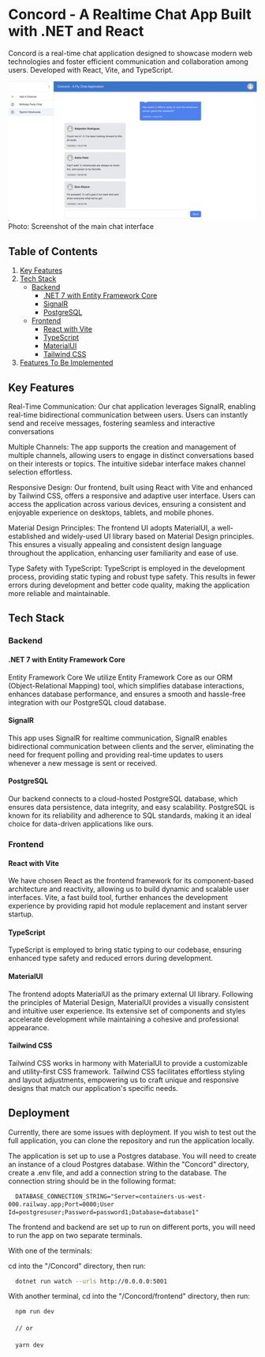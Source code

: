 # Concord - A Realtime Chat App Built with .NET and React

Concord is a real-time chat application designed to showcase modern web technologies and foster efficient communication and collaboration among users. Developed with React, Vite, and TypeScript.
<br>

![Concord Preview](./Concord/frontend/public/Chat_Interface.png)
Photo: Screenshot of the main chat interface

## Table of Contents

1. [Key Features](#key-features)
2. [Tech Stack](#tech-stack)
   - [Backend](#backend)
     - [.NET 7 with Entity Framework Core](#net-7-with-entity-framework-core)
     - [SignalR](#signalr)
     - [PostgreSQL](#postgresql)
   - [Frontend](#frontend)
     - [React with Vite](#react-with-vite)
     - [TypeScript](#typescript)
     - [MaterialUI](#materialui)
     - [Tailwind CSS](#tailwind-css)
3. [Features To Be Implemented](#features-to-be-implemented)

## Key Features

Real-Time Communication:
Our chat application leverages SignalR, enabling real-time bidirectional communication between users. Users can instantly send and receive messages, fostering seamless and interactive conversations

Multiple Channels:
The app supports the creation and management of multiple channels, allowing users to engage in distinct conversations based on their interests or topics. The intuitive sidebar interface makes channel selection effortless.

Responsive Design:
Our frontend, built using React with Vite and enhanced by Tailwind CSS, offers a responsive and adaptive user interface. Users can access the application across various devices, ensuring a consistent and enjoyable experience on desktops, tablets, and mobile phones.

Material Design Principles:
The frontend UI adopts MaterialUI, a well-established and widely-used UI library based on Material Design principles. This ensures a visually appealing and consistent design language throughout the application, enhancing user familiarity and ease of use.

Type Safety with TypeScript:
TypeScript is employed in the development process, providing static typing and robust type safety. This results in fewer errors during development and better code quality, making the application more reliable and maintainable.

## Tech Stack

### Backend

#### .NET 7 with Entity Framework Core

Entity Framework Core We utilize Entity Framework Core as our ORM (Object-Relational Mapping) tool, which simplifies database interactions, enhances database performance, and ensures a smooth and hassle-free integration with our PostgreSQL cloud database.

#### SignalR

This app uses SignalR for realtime communication, SignalR enables bidirectional communication between clients and the server, eliminating the need for frequent polling and providing real-time updates to users whenever a new message is sent or received.

#### PostgreSQL

Our backend connects to a cloud-hosted PostgreSQL database, which ensures data persistence, data integrity, and easy scalability. PostgreSQL is known for its reliability and adherence to SQL standards, making it an ideal choice for data-driven applications like ours.

### Frontend

#### React with Vite

We have chosen React as the frontend framework for its component-based architecture and reactivity, allowing us to build dynamic and scalable user interfaces. Vite, a fast build tool, further enhances the development experience by providing rapid hot module replacement and instant server startup.

#### TypeScript

TypeScript is employed to bring static typing to our codebase, ensuring enhanced type safety and reduced errors during development.

#### MaterialUI

The frontend adopts MaterialUI as the primary external UI library. Following the principles of Material Design, MaterialUI provides a visually consistent and intuitive user experience. Its extensive set of components and styles accelerate development while maintaining a cohesive and professional appearance.

#### Tailwind CSS

Tailwind CSS works in harmony with MaterialUI to provide a customizable and utility-first CSS framework. Tailwind CSS facilitates effortless styling and layout adjustments, empowering us to craft unique and responsive designs that match our application's specific needs.

## Deployment

Currently, there are some issues with deployment. If you wish to test out the full application, you can clone the repository and run the application locally.

The application is set up to use a Postgres database. You will need to create an instance of a cloud Postgres database. Within the "Concord" directory, create a .env file, and add a connection string to the database. The connection string should be in the following format:

```
  DATABASE_CONNECTION_STRING="Server=containers-us-west-000.railway.app;Port=0000;User Id=postgresuser;Password=password1;Database=database1"
```

The frontend and backend are set up to run on different ports, you will need to run the app on two separate terminals. 

With one of the terminals: 

cd into the "/Concord" directory, then run: 

```bash
  dotnet run watch --urls http://0.0.0.0:5001
```

With another terminal, cd into the "/Concord/frontend" directory, then run: 

```bash
  npm run dev

  // or 

  yarn dev
```
